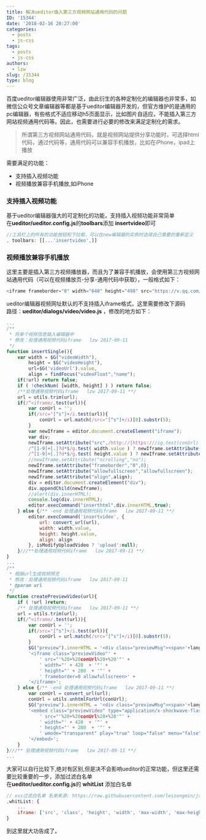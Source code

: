 ```yaml
---
title: 解决ueditor插入第三方视频网站通用代码的问题
ID: '15344'
date: '2018-02-16 20:27:00'
categories:
  - posts
  - js-css
tags:
  - posts
  - js-css
authors:
  - lzw
slug: /15344
type: blog
---
```


<!--truncate-->

百度ueditor编辑器使用非常广泛，由此衍生的各种定制化的编辑器也非常多，如微信公众号文章编辑器等都是基于ueditor编辑器开发的，但官方维护的是通用的pc编辑器，有些格式不适应移动h5页面显示，比如图片自适应，不能插入第三方网站视频通用代码等。因此，也需要进行必要的修改来满足定制化的需求。

> 所谓第三方视频网站通用代码，就是视频网站提供分享功能时，可选择html代码，通过代码等，通用代码可以兼容手机播放，比如在iPhone，ipad上播放

需要满足的功能：

- 支持插入视频功能
- 视频播放兼容手机播放,如iPhone

### 支持插入视频功能

基于ueditor编辑器强大的可定制化的功能，支持插入视频功能非常简单  
在**ueditor/ueditor.config.js**的**toolbars**添加 **insertvideo**即可

``` js 
//工具栏上的所有的功能按钮和下拉框，可以在new编辑器的实例时选择自己需要的重新定义
, toolbars: [[...'insertvideo',]] 
```

### 视频播放兼容手机播放

这里主要是插入第三方视频播放器，而且为了兼容手机播放，会使用第三方视频网站通用代码（可以在视频播放页-分享-通用代码中获取），一般格式如下：

``` js 
<iframe frameborder="0" width="640" height="498" src="https://v.qq.com/iframe/player.html?vid=y0016tj0qvh&tiny=0&auto=0" allowfullscreen></iframe> 
```

ueditor编辑器视频网址默认的不支持插入iframe格式，这里需要修改下源码  
路径：**ueditor/dialogs/video/video.js** ，修改的地方如下：

``` js 
...
/**
 * 将单个视频信息插入编辑器中
 * 修改：处理通用视频代码iframe   lzw 2017-09-11
 */
function insertSingle(){
    var width = $G("videoWidth"),
        height = $G("videoHeight"),
        url=$G('videoUrl').value,
        align = findFocus("videoFloat","name");
    if(!url) return false;
    if ( !checkNum( [width, height] ) ) return false;
    /**处理通用视频代码iframe   lzw 2017-09-11 **/
    url = utils.trim(url);
    if(/^<iframe/.test(url)){
        var conUrl = '';
        if(/src="[^s"]+/i.test(url)){
            conUrl = url.match(/src="[^s"]+/i)[0].substr(5);
        }
        var newIframe = editor.document.createElement("iframe");
        var div;
        newIframe.setAttribute("src",/http://|https:///ig.test(conUrl) ? conUrl : "http://"+conUrl);
        /^[1-9]+[.]?d*$/g.test( width.value ) ? newIframe.setAttribute("width",width.value) : "";
        /^[1-9]+[.]?d*$/g.test( height.value ) ? newIframe.setAttribute("height",height.value) : "";
        //newIframe.setAttribute("scrolling","no");
        newIframe.setAttribute("frameborder","0",0);
        newIframe.setAttribute("allowfullscreen","allowfullscreen");
        newIframe.setAttribute("align",align);
        div = editor.document.createElement("div");
        div.appendChild(newIframe);
        //alert(div.innerHTML);
        console.log(div.innerHTML);
        editor.execCommand("inserthtml",div.innerHTML,true);
    } else {/** -end 处理通用视频代码iframe   lzw 2017-09-11 **/
        editor.execCommand('insertvideo', {
            url: convert_url(url),
            width: width.value,
            height: height.value,
            align: align
        }, isModifyUploadVideo ? 'upload':null);
    }///**处理通用视频代码iframe   lzw 2017-09-11 **/
}
...
/**
 * 根据url生成视频预览
 * 修改：处理通用视频代码iframe   lzw 2017-09-11
 * @param url
 */
function createPreviewVideo(url){
    if ( !url )return;
    /** 处理通用视频代码iframe   lzw 2017-09-11 **/
    url = utils.trim(url);
    if(/^<iframe/.test(url)){
        var conUrl = '';
        if(/src="[^s"]+/i.test(url)){
            conUrl = url.match(/src="[^s"]+/i)[0].substr(5);
        }
        $G("preview").innerHTML = '<div class="previewMsg"><span>'+lang.urlError+'</span></div>'+
        '<iframe class="previewVideo"' +
            ' src="'%20+%20conUrl%20+%20'"' +
            ' width="' + 420  + '"' +
            ' height="' + 280  + '"' +
            ' frameborder=0 allowfullscreen>' +
        '</iframe>';
    } else {/** -end 处理通用视频代码iframe   lzw 2017-09-11 **/
        var conUrl = convert_url(url);
        conUrl = utils.unhtmlForUrl(conUrl);
        $G("preview").innerHTML = '<div class="previewMsg"><span>'+lang.urlError+'</span></div>'+
        '<embed class="previewVideo" type="application/x-shockwave-flash" pluginspage="http://www.macromedia.com/go/getflashplayer"' +
            ' src="'%20+%20conUrl%20+%20'"' +
            ' width="' + 420  + '"' +
            ' height="' + 280  + '"' +
            ' wmode="transparent" play="true" loop="false" menu="false" allowscriptaccess="never" allowfullscreen="true" >' +
        '</embed>';
    }
}///** 处理通用视频代码iframe   lzw 2017-09-11 **/
... 
```

大家可以自行比较下,绝对有区别,但是决不会影响ueditor的正常功能，但这里还需要比较重要的一步，添加过滤白名单  
在**ueditor/ueditor.config.js**的 **whitList** 添加白名单

``` js 
// xss过滤白名单 名单来源: https://raw.githubusercontent.com/leizongmin/js-xss/master/lib/default.js
,whitList: {
    ...
    iframe: ['src', 'class', 'height', 'width', 'max-width', 'max-height', 'align', 'frameborder', 'allowfullscreen']
} 
```

到这里就大功告成了。
 
 
 
 
 
 
 
 
 
 
 
 
 
 
 
 
 
 
 
 
 
 
 
 
 
